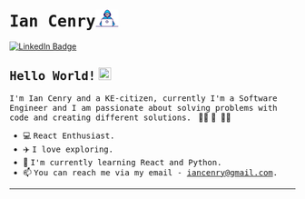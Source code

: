 # <samp>Ian Cenry</samp><img src="https://github.com/iancenry/iancenry/blob/main/assets/developer.gif" width="40px" height="30px">

[![LinkedIn Badge](https://img.shields.io/badge/LinkedIn-%23E4405F.svg?&style=flat-square&logo=linkedin&logoColor=white&color=071A2C&link=https://www.linkedin.com/in/iancenry/)](https://www.linkedin.com/in/iancenry/)

## <samp>Hello World!</samp> <img src="https://github.com/mupezzuol/mupezzuol/blob/master/assets/earth.gif" width="22px" height="22px">

<samp>I'm Ian Cenry and a KE-citizen, currently I'm a Software Engineer and I am passionate about solving problems with code and creating different solutions.
</samp>&nbsp;👨‍💻&nbsp;🚀
</samp>&nbsp;👨‍💻&nbsp;

- 💻&nbsp;<samp>React Enthusiast.</samp>
- ✈️&nbsp;<samp>I love exploring.</samp>
- 🌱&nbsp;<samp>I'm currently learning React and Python.</samp>
- 📫&nbsp;<samp>You can reach me via my email - iancenry@gmail.com.</samp>

---
